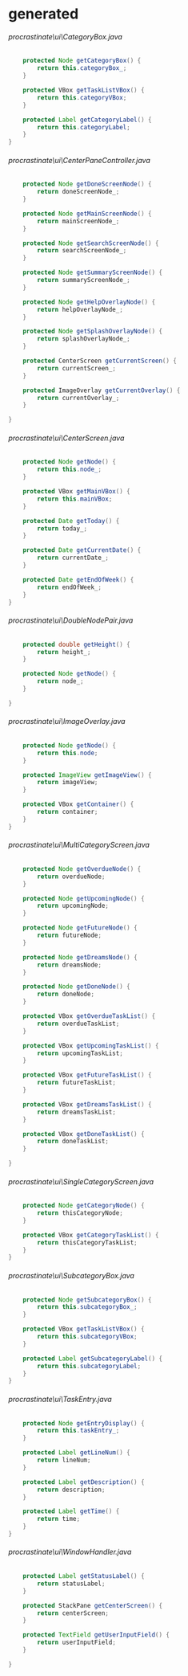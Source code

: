 # generated
###### procrastinate\ui\CategoryBox.java
``` java
    protected Node getCategoryBox() {
        return this.categoryBox_;
    }

    protected VBox getTaskListVBox() {
        return this.categoryVBox;
    }

    protected Label getCategoryLabel() {
        return this.categoryLabel;
    }
}
```
###### procrastinate\ui\CenterPaneController.java
``` java
    protected Node getDoneScreenNode() {
        return doneScreenNode_;
    }

    protected Node getMainScreenNode() {
        return mainScreenNode_;
    }

    protected Node getSearchScreenNode() {
        return searchScreenNode_;
    }

    protected Node getSummaryScreenNode() {
        return summaryScreenNode_;
    }

    protected Node getHelpOverlayNode() {
        return helpOverlayNode_;
    }

    protected Node getSplashOverlayNode() {
        return splashOverlayNode_;
    }

    protected CenterScreen getCurrentScreen() {
        return currentScreen_;
    }

    protected ImageOverlay getCurrentOverlay() {
        return currentOverlay_;
    }

}
```
###### procrastinate\ui\CenterScreen.java
``` java
    protected Node getNode() {
        return this.node_;
    }

    protected VBox getMainVBox() {
        return this.mainVBox;
    }

    protected Date getToday() {
        return today_;
    }

    protected Date getCurrentDate() {
        return currentDate_;
    }

    protected Date getEndOfWeek() {
        return endOfWeek_;
    }
}
```
###### procrastinate\ui\DoubleNodePair.java
``` java
    protected double getHeight() {
        return height_;
    }

    protected Node getNode() {
        return node_;
    }

}
```
###### procrastinate\ui\ImageOverlay.java
``` java
    protected Node getNode() {
        return this.node;
    }

    protected ImageView getImageView() {
        return imageView;
    }

    protected VBox getContainer() {
        return container;
    }
}
```
###### procrastinate\ui\MultiCategoryScreen.java
``` java
    protected Node getOverdueNode() {
        return overdueNode;
    }

    protected Node getUpcomingNode() {
        return upcomingNode;
    }

    protected Node getFutureNode() {
        return futureNode;
    }

    protected Node getDreamsNode() {
        return dreamsNode;
    }

    protected Node getDoneNode() {
        return doneNode;
    }

    protected VBox getOverdueTaskList() {
        return overdueTaskList;
    }

    protected VBox getUpcomingTaskList() {
        return upcomingTaskList;
    }

    protected VBox getFutureTaskList() {
        return futureTaskList;
    }

    protected VBox getDreamsTaskList() {
        return dreamsTaskList;
    }

    protected VBox getDoneTaskList() {
        return doneTaskList;
    }

}
```
###### procrastinate\ui\SingleCategoryScreen.java
``` java
    protected Node getCategoryNode() {
        return thisCategoryNode;
    }

    protected VBox getCategoryTaskList() {
        return thisCategoryTaskList;
    }
}
```
###### procrastinate\ui\SubcategoryBox.java
``` java
    protected Node getSubcategoryBox() {
        return this.subcategoryBox_;
    }

    protected VBox getTaskListVBox() {
        return this.subcategoryVBox;
    }

    protected Label getSubcategoryLabel() {
        return this.subcategoryLabel;
    }
}
```
###### procrastinate\ui\TaskEntry.java
``` java
    protected Node getEntryDisplay() {
        return this.taskEntry_;
    }

    protected Label getLineNum() {
        return lineNum;
    }

    protected Label getDescription() {
        return description;
    }

    protected Label getTime() {
        return time;
    }
}
```
###### procrastinate\ui\WindowHandler.java
``` java
    protected Label getStatusLabel() {
        return statusLabel;
    }

    protected StackPane getCenterScreen() {
        return centerScreen;
    }

    protected TextField getUserInputField() {
        return userInputField;
    }

}
```
